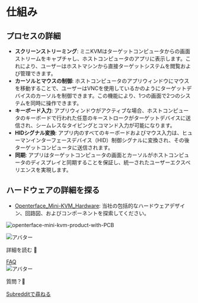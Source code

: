 # 仕組み

## プロセスの詳細

- **スクリーンストリーミング**: ミニKVMはターゲットコンピュータからの画面ストリームをキャプチャし、ホストコンピュータのアプリに表示します。これにより、ユーザーはホストマシンから直接ターゲットシステムを閲覧および管理できます。
- **カーソルとマウスの制御**: ホストコンピュータのアプリウィンドウにマウスを移動することで、ユーザーはVNCを使用しているかのようにターゲットデバイスのカーソルを制御できます。この機能により、1つの画面で2つのシステムを同時に操作できます。
- **キーボード入力**: アプリウィンドウがアクティブな場合、ホストコンピュータのキーボードで行われた任意のキーストロークがターゲットデバイスに送信され、シームレスなタイピングとコマンド入力が可能になります。
- **HIDシグナル変換**: アプリ内のすべてのキーボードおよびマウス入力は、ヒューマンインターフェースデバイス（HID）制御シグナルに変換され、その後ターゲットコンピュータに送信されます。
- **同期**: アプリはターゲットコンピュータの画面とカーソルがホストコンピュータのディスプレイと同期することを保証し、統一されたユーザーエクスペリエンスを実現します。

## ハードウェアの詳細を探る

- [Openterface_Mini-KVM_Hardware](https://github.com/TechxArtisan/Openterface_Mini-KVM_Hardware): 当社の包括的なハードウェアデザイン、回路図、およびコンポーネントを探索してください。

![openterface-mini-kvm-product-with-PCB](/images/product/openterface-mini-kvm-product-with-PCB.jpg)

<section class="dialogue-section-white" id="dialogues-section">
    <div class="container">
        <div class="callout-button-container">
            <div class="dialogue-bubble" id="op-bubble">
                <img src="/images/op-avatar.jpg" alt="アバター" class="avatar" draggable="false">
                <p>詳細を読む 📖</p>
                <a href="/faq" class="md-button md-button--primary" id="join-waitlist-button">FAQ</a>
            </div>
            <div class="dialogue-bubble" id="op-bubble">
                <img src="/images/op-avatar.jpg" alt="アバター" class="avatar" draggable="false">
                <p>質問？🤔</p>
                <a href="https://www.reddit.com/r/Openterface_miniKVM/" class="md-button md-button--primary" id="join-waitlist-button">Subredditで尋ねる</a>
            </div>
        </div>
    </div>
</section>